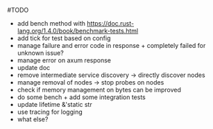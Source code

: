 #TODO
- add bench method with https://doc.rust-lang.org/1.4.0/book/benchmark-tests.html
- add tick for test based on config
- manage failure and error code in response + completely failed for unknown issue?
- manage error on axum response
- update doc
- remove intermediate service discovery -> directly discover nodes
- manage removal of nodes -> stop probes on nodes
- check if memory management on bytes can be improved
- do some bench + add some integration tests
- update lifetime &'static str
- use tracing for logging
- what else?